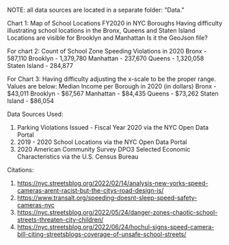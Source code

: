 NOTE: all data sources are located in a separate folder: "Data."

Chart 1: Map of School Locations FY2020 in NYC Boroughs
Having difficulty illustrating school locations in the Bronx, Queens and Staten Island
Locations are visible for Brooklyn and Manhattan
Is it the GeoJson file?


For chart 2:
Count of School Zone Speeding Violations in 2020
Bronx - 587,110
Brooklyn - 1,379,780
Manhattan - 237,670
Queens - 1,320,058
Staten Island - 284,877

For Chart 3:
Having difficulty adjusting the x-scale to be the proper range. Values are below:
Median Income per Borough in 2020 (in dollars)
Bronx - $43,011
Brooklyn - $67,567
Manhattan - $84,435
Queens - $73,262
Staten Island - $86,054

Data Sources Used:
1. Parking Violations Issued - Fiscal Year 2020 via the NYC Open Data Portal 
2. 2019 - 2020 School Locations via the NYC Open Data Portal
3. 2020 American Community Survey DPO3 Selected Economic Characteristics via the U.S. 
Census Bureau 

Citations:
1. https://nyc.streetsblog.org/2022/02/14/analysis-new-yorks-speed-cameras-arent-racist-but-the-citys-road-design-is/
2. https://www.transalt.org/speeding-doesnt-sleep-speed-safety-cameras-nyc 
3. https://nyc.streetsblog.org/2022/05/24/danger-zones-chaotic-school-streets-threaten-city-children/ 
4. https://nyc.streetsblog.org/2022/06/24/hochul-signs-speed-camera-bill-citing-streetsblogs-coverage-of-unsafe-school-streets/ 

